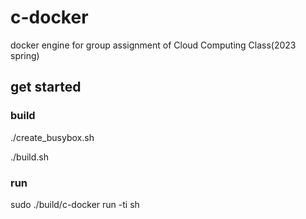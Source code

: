 # c-docker
docker engine for group assignment of Cloud Computing Class(2023 spring)

## get started

### build
./create_busybox.sh

./build.sh

### run
sudo ./build/c-docker run -ti sh
